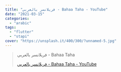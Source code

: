 ```yaml
---
title: "فريلانسر بالعربي - Bahaa Taha - YouTube"
date: "2021-03-15"
categories:
  - "arabic"
tags:
  - "flutter"
  - "stapi"
cover: "https://unsplash.it/400/300/?unnamed-5.jpg"
---
```


> فريلانسر بالعربي - Bahaa Taha
>
> [فريلانسر بالعربي - Bahaa Taha - YouTube](https://www.youtube.com/c/Freelance4arabs/playlists)
